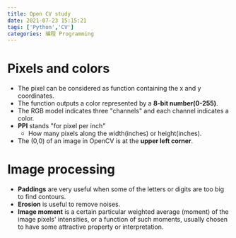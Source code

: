 ```yaml
---
title: Open CV study
date: 2021-07-23 15:15:21
tags: ['Python','CV']
categories: 编程 Programming
---
```

# Pixels and colors
- The pixel can be considered as function containing the x and y coordinates.
- The function outputs a color represented by a **8-bit number(0-255)**.
- The RGB model indicates three "channels" and each channel indicates a color.
- **PPI** stands "for pixel per inch" 
    - How many pixels along the width(inches) or height(inches).
- The (0,0) of an image in OpenCV is at the **upper left corner**.
# Image processing
- **Paddings** are very useful when some of the letters or digits are too big to find contours.
- **Erosion** is useful to remove noises.
- **Image moment** is a certain particular weighted average (moment) of the image pixels' intensities, or a function of such moments, usually chosen to have some attractive property or interpretation.
<!-- more -->




